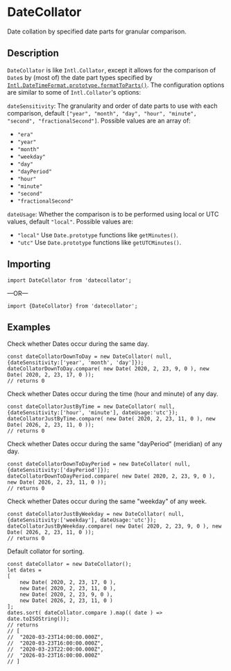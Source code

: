 # DateCollator
Date collation by specified date parts for granular comparison.

## Description
`DateCollator` is like `Intl.Collator`, except it allows for the comparison of `Date`s by (most of) the date part types specified by [`Intl.DateTimeFormat.prototype.formatToParts()`](https://developer.mozilla.org/en-US/docs/Web/JavaScript/Reference/Global_Objects/DateTimeFormat/formatToParts).  The configuration options are similar to some of `Intl.Collator`'s options:

`dateSensitivity`: The granularity and order of date parts to use with each comparison, default `["year", "month", "day", "hour", "minute", "second", "fractionalSecond"]`.  Possible values are an array of:
* `"era"`
* `"year"`
* `"month"`
* `"weekday"`
* `"day"`
* `"dayPeriod"`
* `"hour"`
* `"minute"`
* `"second"`
* `"fractionalSecond"`

`dateUsage`: Whether the comparison is to be performed using local or UTC values, default `"local"`.  Possible values are:
* `"local"` Use `Date.prototype` functions like `getMinutes()`.
* `"utc"` Use `Date.prototype` functions like `getUTCMinutes()`.

## Importing
	import DateCollator from 'datecollator';

—OR—

	import {DateCollator} from 'datecollator';

## Examples
Check whether Dates occur during the same day.

	const dateCollatorDownToDay = new DateCollator( null, {dateSensitivity:['year', 'month', 'day']});
	dateCollatorDownToDay.compare( new Date( 2020, 2, 23, 9, 0 ), new Date( 2020, 2, 23, 17, 0 ));
	// returns 0

Check whether Dates occur during the time (hour and minute) of any day.

	const dateCollatorJustByTime = new DateCollator( null, {dateSensitivity:['hour', 'minute'], dateUsage:'utc'});
	dateCollatorJustByTime.compare( new Date( 2020, 2, 23, 11, 0 ), new Date( 2026, 2, 23, 11, 0 ));
	// returns 0

Check whether Dates occur during the same "dayPeriod" (meridian) of any day.

	const dateCollatorDownToDayPeriod = new DateCollator( null, {dateSensitivity:['dayPeriod']});
	dateCollatorDownToDayPeriod.compare( new Date( 2020, 2, 23, 9, 0 ), new Date( 2026, 2, 23, 11, 0 ));
	// returns 0

Check whether Dates occur during the same "weekday" of any week.

	const dateCollatorJustByWeekday = new DateCollator( null, {dateSensitivity:['weekday'], dateUsage:'utc'});
	dateCollatorJustByWeekday.compare( new Date( 2020, 2, 23, 9, 0 ), new Date( 2026, 2, 23, 11, 0 ));
	// returns 0

Default collator for sorting.

	const dateCollator = new DateCollator();
	let dates =
	[
		new Date( 2020, 2, 23, 17, 0 ),
		new Date( 2020, 2, 23, 11, 0 ),
		new Date( 2020, 2, 23, 9, 0 ),
		new Date( 2026, 2, 23, 11, 0 )
	];
	dates.sort( dateCollator.compare ).map(( date ) => date.toISOString());
	// returns
	// [
	//	"2020-03-23T14:00:00.000Z",
	//	"2020-03-23T16:00:00.000Z",
	//	"2020-03-23T22:00:00.000Z",
	//	"2026-03-23T16:00:00.000Z"
	// ]
